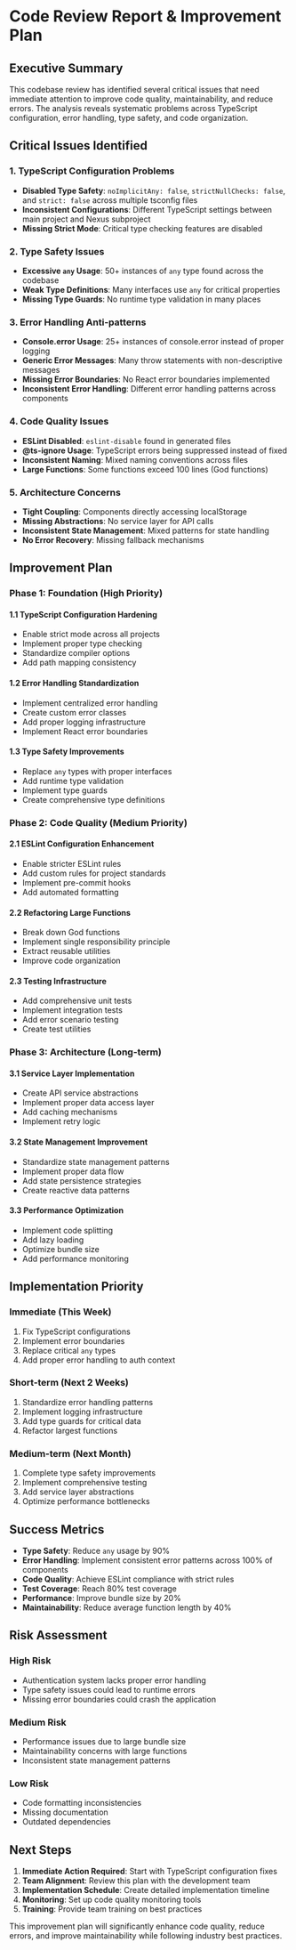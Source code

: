 # Code Review Report & Improvement Plan

## Executive Summary

This codebase review has identified several critical issues that need immediate attention to improve code quality, maintainability, and reduce errors. The analysis reveals systematic problems across TypeScript configuration, error handling, type safety, and code organization.

## Critical Issues Identified

### 1. TypeScript Configuration Problems
- **Disabled Type Safety**: `noImplicitAny: false`, `strictNullChecks: false`, and `strict: false` across multiple tsconfig files
- **Inconsistent Configurations**: Different TypeScript settings between main project and Nexus subproject
- **Missing Strict Mode**: Critical type checking features are disabled

### 2. Type Safety Issues
- **Excessive `any` Usage**: 50+ instances of `any` type found across the codebase
- **Weak Type Definitions**: Many interfaces use `any` for critical properties
- **Missing Type Guards**: No runtime type validation in many places

### 3. Error Handling Anti-patterns
- **Console.error Usage**: 25+ instances of console.error instead of proper logging
- **Generic Error Messages**: Many throw statements with non-descriptive messages
- **Missing Error Boundaries**: No React error boundaries implemented
- **Inconsistent Error Handling**: Different error handling patterns across components

### 4. Code Quality Issues
- **ESLint Disabled**: `eslint-disable` found in generated files
- **@ts-ignore Usage**: TypeScript errors being suppressed instead of fixed
- **Inconsistent Naming**: Mixed naming conventions across files
- **Large Functions**: Some functions exceed 100 lines (God functions)

### 5. Architecture Concerns
- **Tight Coupling**: Components directly accessing localStorage
- **Missing Abstractions**: No service layer for API calls
- **Inconsistent State Management**: Mixed patterns for state handling
- **No Error Recovery**: Missing fallback mechanisms

## Improvement Plan

### Phase 1: Foundation (High Priority)

#### 1.1 TypeScript Configuration Hardening
- Enable strict mode across all projects
- Implement proper type checking
- Standardize compiler options
- Add path mapping consistency

#### 1.2 Error Handling Standardization
- Implement centralized error handling
- Create custom error classes
- Add proper logging infrastructure
- Implement React error boundaries

#### 1.3 Type Safety Improvements
- Replace `any` types with proper interfaces
- Add runtime type validation
- Implement type guards
- Create comprehensive type definitions

### Phase 2: Code Quality (Medium Priority)

#### 2.1 ESLint Configuration Enhancement
- Enable stricter ESLint rules
- Add custom rules for project standards
- Implement pre-commit hooks
- Add automated formatting

#### 2.2 Refactoring Large Functions
- Break down God functions
- Implement single responsibility principle
- Extract reusable utilities
- Improve code organization

#### 2.3 Testing Infrastructure
- Add comprehensive unit tests
- Implement integration tests
- Add error scenario testing
- Create test utilities

### Phase 3: Architecture (Long-term)

#### 3.1 Service Layer Implementation
- Create API service abstractions
- Implement proper data access layer
- Add caching mechanisms
- Implement retry logic

#### 3.2 State Management Improvement
- Standardize state management patterns
- Implement proper data flow
- Add state persistence strategies
- Create reactive data patterns

#### 3.3 Performance Optimization
- Implement code splitting
- Add lazy loading
- Optimize bundle size
- Add performance monitoring

## Implementation Priority

### Immediate (This Week)
1. Fix TypeScript configurations
2. Implement error boundaries
3. Replace critical `any` types
4. Add proper error handling to auth context

### Short-term (Next 2 Weeks)
1. Standardize error handling patterns
2. Implement logging infrastructure
3. Add type guards for critical data
4. Refactor largest functions

### Medium-term (Next Month)
1. Complete type safety improvements
2. Implement comprehensive testing
3. Add service layer abstractions
4. Optimize performance bottlenecks

## Success Metrics

- **Type Safety**: Reduce `any` usage by 90%
- **Error Handling**: Implement consistent error patterns across 100% of components
- **Code Quality**: Achieve ESLint compliance with strict rules
- **Test Coverage**: Reach 80% test coverage
- **Performance**: Improve bundle size by 20%
- **Maintainability**: Reduce average function length by 40%

## Risk Assessment

### High Risk
- Authentication system lacks proper error handling
- Type safety issues could lead to runtime errors
- Missing error boundaries could crash the application

### Medium Risk
- Performance issues due to large bundle size
- Maintainability concerns with large functions
- Inconsistent state management patterns

### Low Risk
- Code formatting inconsistencies
- Missing documentation
- Outdated dependencies

## Next Steps

1. **Immediate Action Required**: Start with TypeScript configuration fixes
2. **Team Alignment**: Review this plan with the development team
3. **Implementation Schedule**: Create detailed implementation timeline
4. **Monitoring**: Set up code quality monitoring tools
5. **Training**: Provide team training on best practices

This improvement plan will significantly enhance code quality, reduce errors, and improve maintainability while following industry best practices.